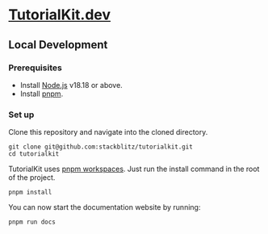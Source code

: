# [TutorialKit.dev](https://www.tutorialkit.dev)

## Local Development

### Prerequisites

- Install [Node.js](https://nodejs.org/en) v18.18 or above.
- Install [pnpm](https://pnpm.io/).

### Set up

Clone this repository and navigate into the cloned directory.

```
git clone git@github.com:stackblitz/tutorialkit.git
cd tutorialkit
```

TutorialKit uses [pnpm workspaces](https://pnpm.io/workspaces). Just run the install command in the root of the project.

```
pnpm install
```

You can now start the documentation website by running:

```
pnpm run docs
```
